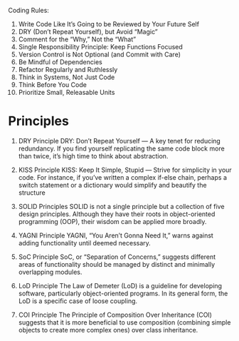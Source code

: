 
Coding Rules:
1. Write Code Like It’s Going to be Reviewed by Your Future Self
2. DRY (Don’t Repeat Yourself), but Avoid “Magic”
3. Comment for the “Why,” Not the “What”
4. Single Responsibility Principle: Keep Functions Focused
5. Version Control is Not Optional (and Commit with Care)
6. Be Mindful of Dependencies
7. Refactor Regularly and Ruthlessly
8. Think in Systems, Not Just Code
9. Think Before You Code
10. Prioritize Small, Releasable Units

# Principles

1. DRY Principle
DRY: Don’t Repeat Yourself — A key tenet for reducing redundancy. If you find yourself replicating the same code block more than twice, it’s high time to think about abstraction.

2. KISS Principle
KISS: Keep It Simple, Stupid — Strive for simplicity in your code. For instance, if you’ve written a complex if-else chain, perhaps a switch statement or a dictionary would simplify and beautify the structure

3. SOLID Principles
SOLID is not a single principle but a collection of five design principles. Although they have their roots in object-oriented programming (OOP), their wisdom can be applied more broadly.

4. YAGNI Principle
YAGNI, “You Aren’t Gonna Need It,” warns against adding functionality until deemed necessary.

5. SoC Principle
SoC, or “Separation of Concerns,” suggests different areas of functionality should be managed by distinct and minimally overlapping modules.

6. LoD Principle
The Law of Demeter (LoD) is a guideline for developing software, particularly object-oriented programs. In its general form, the LoD is a specific case of loose coupling.

7. COI Principle
The Principle of Composition Over Inheritance (COI) suggests that it is more beneficial to use composition (combining simple objects to create more complex ones) over class inheritance.

